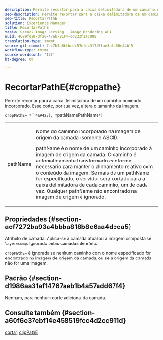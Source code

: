 ```yaml
---
description: Permite recortar para a caixa delimitadora de um caminho nomeado incorporado. Esse corte, por sua vez, altera o tamanho da imagem.
seo-description: Permite recortar para a caixa delimitadora de um caminho nomeado incorporado. Esse corte, por sua vez, altera o tamanho da imagem.
seo-title: RecortarPathE
solution: Experience Manager
title: RecortarPathE
topic: Scene7 Image Serving - Image Rendering API
uuid: 4689fd20-dfa0-47eb-8184-cd233f1ac088
translation-type: tm+mt
source-git-commit: 7bc7b3a86fbcdc57cfdc31745fae3afc06e44b15
workflow-type: tm+mt
source-wordcount: '197'
ht-degree: 0%

---
```



# RecortarPathE{#croppathe}

Permite recortar para a caixa delimitadora de um caminho nomeado incorporado. Esse corte, por sua vez, altera o tamanho da imagem.

`cropPathE= *``*&#42;[, *`pathNamePathName`*]`

<table id="table_598304852E844456AB3AC9FF1F178B71"> 
 <tbody> 
  <tr> 
   <td colname="col1"> <p><span class="codeph"><span class="varname"> pathName</span></span> </p> </td> 
   <td colname="col2"> <p>Nome do caminho incorporado na imagem de origem da camada (somente ASCII). </p> <p> <span class="codeph"><span class="varname"> </span></span> pathName é o nome de um caminho incorporado à imagem de origem da camada. O caminho é automaticamente transformado conforme necessário para manter o alinhamento relativo com o conteúdo da imagem. Se mais de um <span class="codeph"><span class="varname"> pathName</span></span> for especificado, o servidor será cortado para a caixa delimitadora de cada caminho, um de cada vez. Qualquer <span class="codeph"><span class="varname"> pathName</span></span> não encontrado na imagem de origem é ignorado. </p> </td> 
  </tr> 
 </tbody> 
</table>

## Propriedades {#section-acf7272ba93a4bbba818b8e6aa4dcea5}

Atributo de camada. Aplica-se à camada atual ou à imagem composta se `layer=comp`. Ignorado pelas camadas de efeito.

`cropPathE=` é ignorada se nenhum caminho com o nome especificado for encontrado na imagem de origem da camada, ou se a origem da camada não for uma imagem.

## Padrão {#section-d1986aa31af14767aeb1b4a57add67f4}

Nenhum, para nenhum corte adicional da camada.

## Consulte também {#section-a60f6e37ebf14e458519fcc4d2cc911d}

[cortar](../../../../../is-api/http-ref/image-serving-api-ref/c-http-protocol-reference/c-command-reference/r-crop.md#reference-6fd0f6399966446ab4425ce050572eab),  [clipPathE](../../../../../is-api/http-ref/image-serving-api-ref/c-http-protocol-reference/c-command-reference/r-clippath.md#reference-8139b1b52dc54749b51b109521ddf83d)
